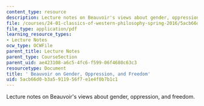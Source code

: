 ```yaml
---
content_type: resource
description: Lecture notes on Beauvoir's views about gender, oppression, and freedom.
file: /courses/24-01-classics-of-western-philosophy-spring-2016/5acb66d0b3a5911956f7e1e4f0b7b1c1_MIT24_01S16_SES25.pdf
file_type: application/pdf
learning_resource_types:
- Lecture Notes
ocw_type: OCWFile
parent_title: Lecture Notes
parent_type: CourseSection
parent_uid: ae423108-a6c5-4fc6-f599-06f4680c63c3
resourcetype: Document
title: ' Beauvoir on Gender, Oppression, and Freedom'
uid: 5acb66d0-b3a5-9119-56f7-e1e4f0b7b1c1
---
```

Lecture notes on Beauvoir's views about gender, oppression, and freedom.

